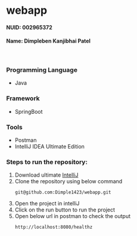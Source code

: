 # webapp
#### NUID: 002965372
#### Name: Dimpleben Kanjibhai Patel<br/>
<br>

### Programming Language
- Java

### Framework
- SpringBoot

### Tools
- Postman
- IntelliJ IDEA Ultimate Edition

### Steps to run the repository:
1. Download ultimate [IntelliJ](https://www.jetbrains.com/idea/download/#section=windows)
2. Clone the repository using below command
     ```
     git@github.com:Dimple1423/webapp.git
     ```
3. Open the project in intelliJ
4. Click on the run button to run the project
5. Open below url in postman to check the output
   ```
   http://localhost:8080/healthz
   ```
